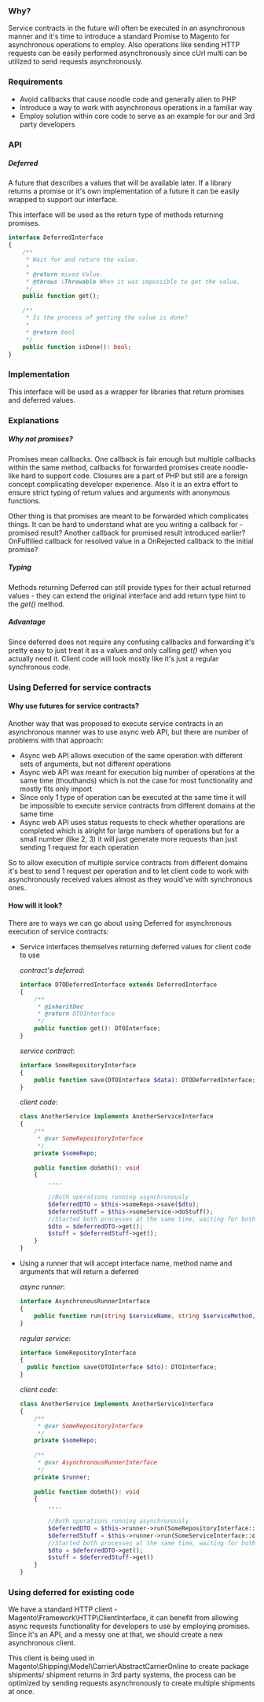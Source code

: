 ### Why?
Service contracts in the future will often be executed in an asynchronous manner
and it's time to introduce a standard Promise to Magento for asynchronous operations to employ.
Also operations like sending HTTP requests can be easily performed asynchronously since cUrl multi can be utilized
to send requests asynchronously.
### Requirements
* Avoid callbacks that cause noodle code and generally alien to PHP
* Introduce a way to work with asynchronous operations in a familiar way
* Employ solution within core code to serve as an example for our and 3rd party developers
### API
##### Deferred
A future that describes a values that will be available later.
If a library returns a promise or it's own implementation of a future it can be easily wrapped to support our interface.
 
This interface will be used as the return type of methods returning promises.
```php
interface DeferredInterface
{
    /**
     * Wait for and return the value.
     *
     * @return mixed Value.
     * @throws \Throwable When it was impossible to get the value.
     */
    public function get();

    /**
     * Is the process of getting the value is done?
     *
     * @return bool
     */
    public function isDone(): bool;
}
```

### Implementation
This interface will be used as a wrapper for libraries that return promises and deferred values.
 
### Explanations
##### Why not promises?
Promises mean callbacks. One callback is fair enough but multiple callbacks within the same method, callbacks for forwarded
promises create noodle-like hard to support code. Closures are a part of PHP but still are a foreign concept complicating
developer experience. Also it is an extra effort to ensure strict typing of return values and arguments with anonymous
functions.
 
Other thing is that promises are meant to be forwarded which complicates things. It can be hard to understand what are
you writing a callback for - promised result? Another callback for promised result introduced earlier? OnFulfilled callback
for resolved value in a OnRejected callback to the initial promise?

##### Typing
Methods returning Deferred can still provide types for their actual returned values - they can extend the original interface
and add return type hint to the _get()_ method.

##### Advantage
Since deferred does not require any confusing callbacks and forwarding it's pretty easy to just treat it as a values
and only calling _get()_ when you actually need it. Client code will look mostly like it's just a regular synchronous code.

### Using Deferred for service contracts
#### Why use futures for service contracts?
Another way that was proposed to execute service contracts in an asynchronous manner was to use async web API, but there
are number of problems with that approach:
* Async web API allows execution of the same operation with different sets of arguments, but not different operations
* Async web API was meant for execution big number of operations at the same time (thouthands) which is not the case
  for most functionality and mostly fits only import
* Since only 1 type of operation can be executed at the same time it will be impossible to execute service contracts
  from different domains at the same time
* Async web API uses status requests to check whether operations are completed which is alright for large numbers
  of operations but for a small number (like 2, 3) it will just generate more requests than just sending 1 request
  for each operation

So to allow execution of multiple service contracts from different domains it's best to send 1 request per operation
and to let client code to work with asynchronously received values almost as they would've with synchronous ones.
 
#### How will it look?
There are to ways we can go about using Deferred for asynchronous execution of service contracts:
* Service interfaces themselves returning deferred values for client code to use
 
  _contract's deferred_:
  ```php
  interface DTODeferredInterface extends DeferredInterface
  {
      /**
       * @inheritDoc
       * @return DTOInterface
       */
      public function get(): DTOInterface;
  }
  ```
 
  _service contract_:
  ```php
  interface SomeRepositoryInterface
  {
      public function save(DTOInterface $data): DTODeferredInterface;
  }
  ```
  
  _client code_:
  ```php
  class AnotherService implements AnotherServiceInterface
  {
      /**
       * @var SomeRepositoryInterface
       */
      private $someRepo;
    
      public function doSmth(): void
      {
          ....
        
          //Both operations running asynchronously
          $deferredDTO = $this->someRepo->save($dto);
          $deferredStuff = $this->someService->doStuff();
          //Started both processes at the same time, waiting for both to finish
          $dto = $deferredDTO->get();
          $stuff = $deferredStuff->get();
      }
  }
  ```
* Using a runner that will accept interface name, method name and arguments that will return a deferred

  _async runner_:
  ```php
  interface AsynchronousRunnerInterface
  {
      public function run(string $serviceName, string $serviceMethod, array $arguments): DeferredInterface;
  }
  ```
  _regular service_:
  ```php
  interface SomeRepositoryInterface
  {
    public function save(DTOInterface $dto): DTOInterface;
  }
  ```
  _client code_:
  ```php
  class AnotherService implements AnotherServiceInterface
  {
      /**
       * @var SomeRepositoryInterface
       */
      private $someRepo;
      
      /**
       * @var AsynchronousRunnerInterface
       */
      private $runner;
    
      public function doSmth(): void
      {
          ....
        
          //Both operations running asynchronously
          $deferredDTO = $this->runner->run(SomeRepositoryInterface::class, 'save', [$dto]);
          $deferredStuff = $this->runner->run(SomeServiceInterface::class, 'doStuff', []);
          //Started both processes at the same time, waiting for both to finish
          $dto = $deferredDTO->get();
          $stuff = $deferredStuff->get()
      }
  }
  ```

### Using deferred for existing code
We have a standard HTTP client - Magento\Framework\HTTP\ClientInterface, it can benefit from allowing async requests
functionality for developers to use by employing promises. Since it's an API, and a messy one at that, we should create
a new asynchronous client.
 
This client is being used in Magento\Shipping\Model\Carrier\AbstractCarrierOnline to create package shipments/
shipment returns in 3rd party systems, the process can be optimized by sending requests asynchronously to create
multiple shipments at once.
